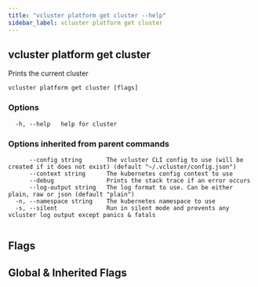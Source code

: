 ```yaml
---
title: "vcluster platform get cluster --help"
sidebar_label: vcluster platform get cluster
---
```


## vcluster platform get cluster

Prints the current cluster

```
vcluster platform get cluster [flags]
```

### Options

```
  -h, --help   help for cluster
```

### Options inherited from parent commands

```
      --config string       The vcluster CLI config to use (will be created if it does not exist) (default "~/.vcluster/config.json")
      --context string      The kubernetes config context to use
      --debug               Prints the stack trace if an error occurs
      --log-output string   The log format to use. Can be either plain, raw or json (default "plain")
  -n, --namespace string    The kubernetes namespace to use
  -s, --silent              Run in silent mode and prevents any vcluster log output except panics & fatals
```

```

```


## Flags
## Global & Inherited Flags
